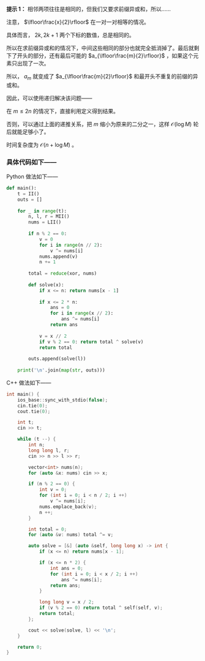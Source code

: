 **提示 1：** 相邻两项往往是相同的，但我们又要求前缀异或和，所以……

注意， $\lfloor\frac{x}{2}\rfloor$ 在一对一对相等的情况。

具体而言， $2k,2k+1$ 两个下标的数值，总是相同的。

所以在求前缀异或和的情况下，中间这些相同的部分也就完全抵消掉了。最后就剩下了开头的部分，还有最后可能的 $a_{\lfloor\frac{m}{2}\rfloor}$ ，如果这个元素只出现了一次。

所以， $a_m$ 就变成了 $a_{\lfloor\frac{m}{2}\rfloor}$ 和最开头不重复的前缀的异或和。

因此，可以使用递归解决该问题——

在 $m\leq 2n$ 的情况下，直接利用定义得到结果。

否则，可以通过上面的递推关系，把 $m$ 缩小为原来的二分之一，这样 $\mathcal{O}(\log M)$ 轮后就能足够小了。

时间复杂度为 $\mathcal{O}(n+\log M)$ 。

### 具体代码如下——

Python 做法如下——

```Python []
def main():
    t = II()
    outs = []
    
    for _ in range(t):
        n, l, r = MII()
        nums = LII()
        
        if n % 2 == 0:
            v = 0
            for i in range(n // 2):
                v ^= nums[i]
            nums.append(v)
            n += 1
        
        total = reduce(xor, nums)
        
        def solve(x):
            if x <= n: return nums[x - 1]
            
            if x <= 2 * n:
                ans = 0
                for i in range(x // 2):
                    ans ^= nums[i]
                return ans
            
            v = x // 2
            if v % 2 == 0: return total ^ solve(v) 
            return total
        
        outs.append(solve(l))
    
    print('\n'.join(map(str, outs)))
```

C++ 做法如下——

```cpp []
int main() {
    ios_base::sync_with_stdio(false);
    cin.tie(0);
    cout.tie(0);

    int t;
    cin >> t;

    while (t --) {
        int n;
        long long l, r;
        cin >> n >> l >> r;

        vector<int> nums(n);
        for (auto &x: nums) cin >> x;

        if (n % 2 == 0) {
            int v = 0;
            for (int i = 0; i < n / 2; i ++)
                v ^= nums[i];
            nums.emplace_back(v);
            n ++;
        }

        int total = 0;
        for (auto &v: nums) total ^= v;

        auto solve = [&] (auto &self, long long x) -> int {
            if (x <= n) return nums[x - 1];

            if (x <= n * 2) {
                int ans = 0;
                for (int i = 0; i < x / 2; i ++)
                    ans ^= nums[i];
                return ans;
            }

            long long v = x / 2;
            if (v % 2 == 0) return total ^ self(self, v);
            return total;
        };

        cout << solve(solve, l) << '\n';
    }

    return 0;
}
```